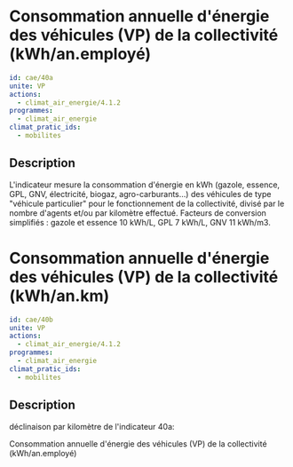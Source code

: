 # Consommation annuelle d'énergie des véhicules (VP) de la collectivité (kWh/an.employé)
```yaml
id: cae/40a
unite: VP
actions:
  - climat_air_energie/4.1.2
programmes:
  - climat_air_energie
climat_pratic_ids:
  - mobilites
```
## Description
L'indicateur mesure la consommation d'énergie en kWh (gazole, essence, GPL, GNV, électricité, biogaz, agro-carburants...) des véhicules de type "véhicule particulier" pour le fonctionnement de la collectivité, divisé par le nombre d'agents et/ou par kilomètre effectué. Facteurs de conversion simplifiés : gazole et essence 10 kWh/L, GPL 7 kWh/L, GNV 11 kWh/m3.




# Consommation annuelle d'énergie des véhicules (VP) de la collectivité (kWh/an.km)
```yaml
id: cae/40b
unite: VP
actions:
  - climat_air_energie/4.1.2
programmes:
  - climat_air_energie
climat_pratic_ids:
  - mobilites
```
## Description
déclinaison par kilomètre de l'indicateur 40a:

Consommation annuelle d'énergie des véhicules (VP) de la collectivité (kWh/an.employé)




